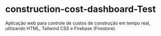 # construction-cost-dashboard-Test
Aplicação web para controle de custos de construção em tempo real, utilizando HTML, Tailwind CSS e Firebase (Firestore).
